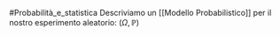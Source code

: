 #Probabilità_e_statistica 
Descriviamo un [[Modello Probabilistico]] per il nostro esperimento aleatorio:
$(\Omega,\mathbb{P})$ 